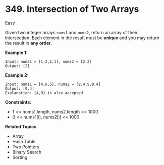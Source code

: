 # 349. Intersection of Two Arrays

Easy

Given two integer arrays `nums1` and `nums2`, return an array of their intersection. Each element in the result must be **unique** and you may return the result in **any order**.

 

**Example 1:**
```
Input: nums1 = [1,2,2,1], nums2 = [2,2]
Output: [2]
```
**Example 2:**
```
Input: nums1 = [4,9,5], nums2 = [9,4,9,8,4]
Output: [9,4]
Explanation: [4,9] is also accepted.
``` 

**Constraints:**

- 1 <= nums1.length, nums2.length <= 1000
- 0 <= nums1[i], nums2[i] <= 1000

**Related Topics**
- Array
- Hash Table
- Two Pointers
- Binary Search
- Sorting
